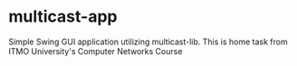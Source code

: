 # multicast-app
Simple Swing GUI application utilizing multicast-lib. This is home task from ITMO University's Computer Networks Course 
